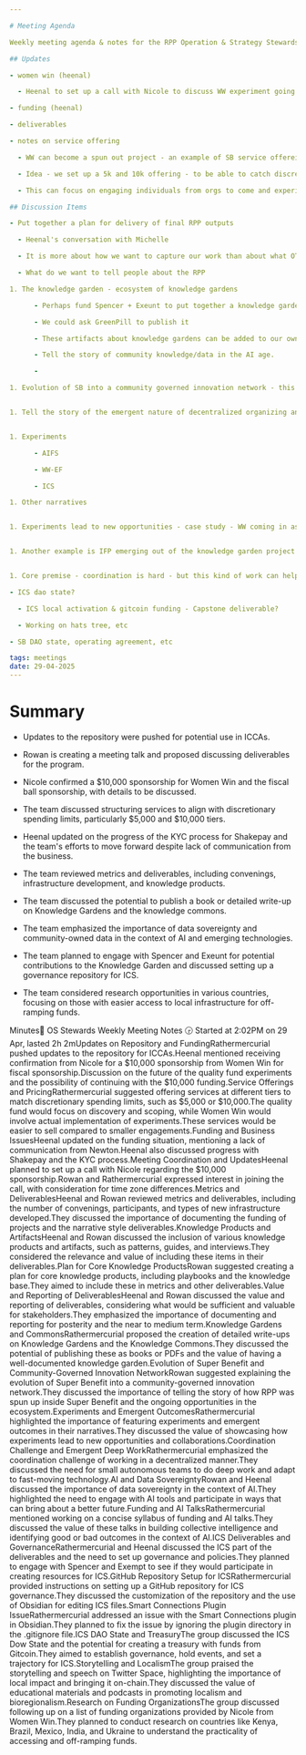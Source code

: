 ```yaml
---

# Meeting Agenda

Weekly meeting agenda & notes for the RPP Operation & Strategy Stewards team.

## Updates

- women win (heenal)

  - Heenal to set up a call with Nicole to discuss WW experiment going forward 

- funding (heenal)

- deliverables

- notes on service offering 

  - WW can become a spun out project - an example of SB service offereing

  - Idea - we set up a 5k and 10k offering - to be able to catch discretionary spending amounts from orgs... rather than a full engagement from an org. 

  - This can focus on engaging individuals from orgs to come and experiment without needing to bring their whole org in board. 

## Discussion Items

- Put together a plan for delivery of final RPP outputs 

  - Heenal's conversation with Michelle

  - It is more about how we want to capture our work than about what OTF want. 

  - What do we want to tell people about the RPP

1. The knowledge garden - ecosystem of knowledge gardens 

      - Perhaps fund Spencer + Exeunt to put together a knowledge garden artifact and templates etc to that we can publish. Perhaps in the form of a book.   

      - We could ask GreenPill to publish it 

      - These artifacts about knowledge gardens can be added to our own knowledge garden to explain what it is. 

      - Tell the story of community knowledge/data in the AI age. 

      - 

1. Evolution of SB into a community governed innovation network - this is part recap/review of RPP as a project and part evolution of superbenefit. 


1. Tell the story of the emergent nature of decentralized organizing and how the real insights emerged once we started executing on it. 


1. Experiments 

      - AIFS

      - WW-EF 

      - ICS

1. Other narratives 


1. Experiments lead to new opportunities - case study - WW coming in as part of the EF experiments, and this evolving into it's own collaboration and ongoing research opportunity - example of the power of decentralized organizing... 


1. Another example is IFP emerging out of the knowledge garden project in collaboration with other partners and in response to emerging technology


1. Core premise - coordination is hard - but this kind of work can help slow moving orgs to engage with a small fast moving team context to help them engage with a speed of change that they could otherwise never keep up with. We need this if these orgs are going to have any chance of adapting to change

- ICS dao state?

  - ICS local activation & gitcoin funding - Capstone deliverable?

  - Working on hats tree, etc

- SB DAO state, operating agreement, etc

tags: meetings
date: 29-04-2025
---
```


# Summary

- Updates to the repository were pushed for potential use in ICCAs.

- Rowan is creating a meeting talk and proposed discussing deliverables for the program.

- Nicole confirmed a $10,000 sponsorship for Women Win and the fiscal ball sponsorship, with details to be discussed.

- The team discussed structuring services to align with discretionary spending limits, particularly $5,000 and $10,000 tiers.

- Heenal updated on the progress of the KYC process for Shakepay and the team's efforts to move forward despite lack of communication from the business.

- The team reviewed metrics and deliverables, including convenings, infrastructure development, and knowledge products.

- The team discussed the potential to publish a book or detailed write-up on Knowledge Gardens and the knowledge commons.

- The team emphasized the importance of data sovereignty and community-owned data in the context of AI and emerging technologies.

- The team planned to engage with Spencer and Exeunt for potential contributions to the Knowledge Garden and discussed setting up a governance repository for ICS.

- The team considered research opportunities in various countries, focusing on those with easier access to local infrastructure for off-ramping funds.

Minutes📝 OS Stewards Weekly Meeting Notes 🕞 Started at 2:02PM on 29 Apr, lasted 2h 2mUpdates on Repository and FundingRathermercurial pushed updates to the repository for ICCAs.Heenal mentioned receiving confirmation from Nicole for a $10,000 sponsorship from Women Win for fiscal sponsorship.Discussion on the future of the quality fund experiments and the possibility of continuing with the $10,000 funding.Service Offerings and PricingRathermercurial suggested offering services at different tiers to match discretionary spending limits, such as $5,000 or $10,000.The quality fund would focus on discovery and scoping, while Women Win would involve actual implementation of experiments.These services would be easier to sell compared to smaller engagements.Funding and Business IssuesHeenal updated on the funding situation, mentioning a lack of communication from Newton.Heenal also discussed progress with Shakepay and the KYC process.Meeting Coordination and UpdatesHeenal planned to set up a call with Nicole regarding the $10,000 sponsorship.Rowan and Rathermercurial expressed interest in joining the call, with consideration for time zone differences.Metrics and DeliverablesHeenal and Rowan reviewed metrics and deliverables, including the number of convenings, participants, and types of new infrastructure developed.They discussed the importance of documenting the funding of projects and the narrative style deliverables.Knowledge Products and ArtifactsHeenal and Rowan discussed the inclusion of various knowledge products and artifacts, such as patterns, guides, and interviews.They considered the relevance and value of including these items in their deliverables.Plan for Core Knowledge ProductsRowan suggested creating a plan for core knowledge products, including playbooks and the knowledge base.They aimed to include these in metrics and other deliverables.Value and Reporting of DeliverablesHeenal and Rowan discussed the value and reporting of deliverables, considering what would be sufficient and valuable for stakeholders.They emphasized the importance of documenting and reporting for posterity and the near to medium term.Knowledge Gardens and CommonsRathermercurial proposed the creation of detailed write-ups on Knowledge Gardens and the Knowledge Commons.They discussed the potential of publishing these as books or PDFs and the value of having a well-documented knowledge garden.Evolution of Super Benefit and Community-Governed Innovation NetworkRowan suggested explaining the evolution of Super Benefit into a community-governed innovation network.They discussed the importance of telling the story of how RPP was spun up inside Super Benefit and the ongoing opportunities in the ecosystem.Experiments and Emergent OutcomesRathermercurial highlighted the importance of featuring experiments and emergent outcomes in their narratives.They discussed the value of showcasing how experiments lead to new opportunities and collaborations.Coordination Challenge and Emergent Deep WorkRathermercurial emphasized the coordination challenge of working in a decentralized manner.They discussed the need for small autonomous teams to do deep work and adapt to fast-moving technology.AI and Data SovereigntyRowan and Heenal discussed the importance of data sovereignty in the context of AI.They highlighted the need to engage with AI tools and participate in ways that can bring about a better future.Funding and AI TalksRathermercurial mentioned working on a concise syllabus of funding and AI talks.They discussed the value of these talks in building collective intelligence and identifying good or bad outcomes in the context of AI.ICS Deliverables and GovernanceRathermercurial and Heenal discussed the ICS part of the deliverables and the need to set up governance and policies.They planned to engage with Spencer and Exempt to see if they would participate in creating resources for ICS.GitHub Repository Setup for ICSRathermercurial provided instructions on setting up a GitHub repository for ICS governance.They discussed the customization of the repository and the use of Obsidian for editing ICS files.Smart Connections Plugin IssueRathermercurial addressed an issue with the Smart Connections plugin in Obsidian.They planned to fix the issue by ignoring the plugin directory in the .gitignore file.ICS DAO State and TreasuryThe group discussed the ICS Dow State and the potential for creating a treasury with funds from Gitcoin.They aimed to establish governance, hold events, and set a trajectory for ICS.Storytelling and LocalismThe group praised the storytelling and speech on Twitter Space, highlighting the importance of local impact and bringing it on-chain.They discussed the value of educational materials and podcasts in promoting localism and bioregionalism.Research on Funding OrganizationsThe group discussed following up on a list of funding organizations provided by Nicole from Women Win.They planned to conduct research on countries like Kenya, Brazil, Mexico, India, and Ukraine to understand the practicality of accessing and off-ramping funds.
